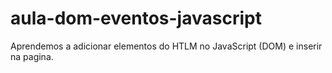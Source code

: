# aula-dom-eventos-javascript
Aprendemos a adicionar elementos do HTLM no JavaScript (DOM) e inserir na pagina. 

